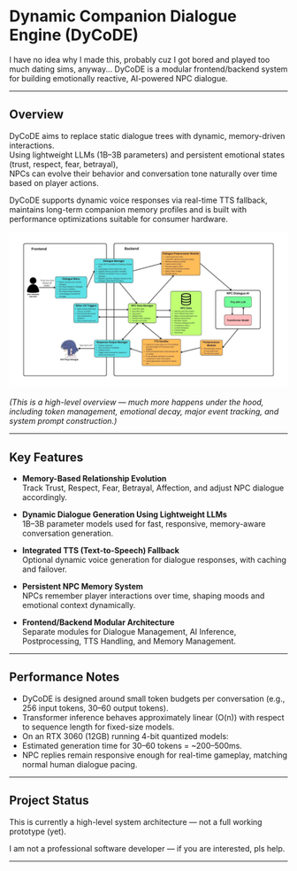 # Dynamic Companion Dialogue Engine (DyCoDE)

I have no idea why I made this, probably cuz I got bored and played too much dating sims, anyway...
DyCoDE is a modular frontend/backend system for building emotionally reactive, AI-powered NPC dialogue.

---

## Overview

DyCoDE aims to replace static dialogue trees with dynamic, memory-driven interactions.  
Using lightweight LLMs (1B–3B parameters) and persistent emotional states (trust, respect, fear, betrayal),  
NPCs can evolve their behavior and conversation tone naturally over time based on player actions.

DyCoDE supports dynamic voice responses via real-time TTS fallback, maintains long-term companion memory profiles and is built with performance optimizations suitable for consumer hardware.

![Dynamic Companion Dialogue Engine Architecture](Dynamic%20Companion%20Dialogue%20Engine.jpg)

*(This is a high-level overview — much more happens under the hood, including token management, emotional decay, major event tracking, and system prompt construction.)*

---

## Key Features

- **Memory-Based Relationship Evolution**  
  Track Trust, Respect, Fear, Betrayal, Affection, and adjust NPC dialogue accordingly.

- **Dynamic Dialogue Generation Using Lightweight LLMs**  
  1B–3B parameter models used for fast, responsive, memory-aware conversation generation.

- **Integrated TTS (Text-to-Speech) Fallback**  
  Optional dynamic voice generation for dialogue responses, with caching and failover.

- **Persistent NPC Memory System**  
  NPCs remember player interactions over time, shaping moods and emotional context dynamically.

- **Frontend/Backend Modular Architecture**  
  Separate modules for Dialogue Management, AI Inference, Postprocessing, TTS Handling, and Memory Management.

---

## Performance Notes

- DyCoDE is designed around small token budgets per conversation (e.g., 256 input tokens, 30–60 output tokens).
- Transformer inference behaves approximately linear (O(n)) with respect to sequence length for fixed-size models.
- On an RTX 3060 (12GB) running 4-bit quantized models:
- Estimated generation time for 30–60 tokens = ~200–500ms.
- NPC replies remain responsive enough for real-time gameplay, matching normal human dialogue pacing.

---

## Project Status

This is currently a high-level system architecture — not a full working prototype (yet).  

I am not a professional software developer — if you are interested, pls help.

---
